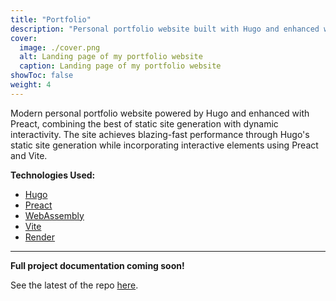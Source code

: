 ```yaml
---
title: "Portfolio"
description: "Personal portfolio website built with Hugo and enhanced with Preact for interactivity. Deployed via Render.com's CI/CD pipeline for automated, zero-cost hosting"
cover:
  image: ./cover.png
  alt: Landing page of my portfolio website
  caption: Landing page of my portfolio website
showToc: false
weight: 4
---
```


Modern personal portfolio website powered by Hugo and enhanced with Preact, combining the best of static site generation with dynamic interactivity. The site achieves blazing-fast performance through Hugo's static site generation while incorporating interactive elements using Preact and Vite.

**Technologies Used:**

- [Hugo](https://gohugo.io/)
- [Preact](https://preactjs.com/)
- [WebAssembly](https://webassembly.org/)
- [Vite](https://vitejs.dev/)
- [Render](https://render.com/)

---

**Full project documentation coming soon!**

See the latest of the repo [here](https://github.com/reecelikesramen/holmdahl.io/tree/raytracer-project).

<!-- Key things to highlight when writing:

- Hugo static site generator
- Preact with Vite for interactivity despite being a static site
- Hooks into google analytics
- Completely free of cost for me because the source code lives in GitHub and Render.com hosts free static sites
- Render.com CI/CD automatically builds and publishes when main changes -->
